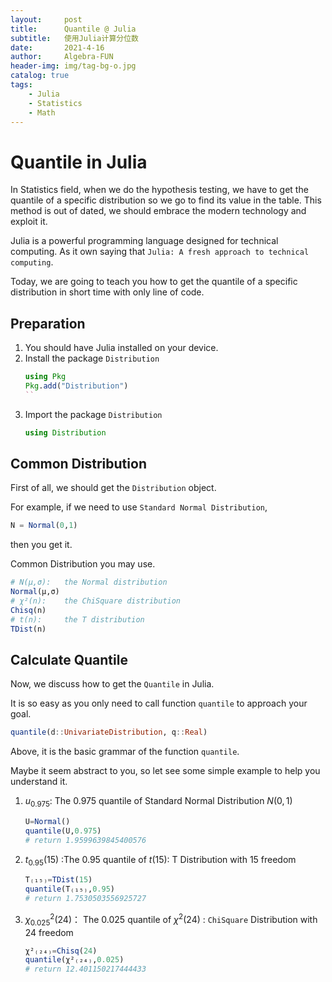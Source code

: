 ```yaml
---
layout:     post
title:      Quantile @ Julia
subtitle:   使用Julia计算分位数
date:       2021-4-16
author:     Algebra-FUN
header-img: img/tag-bg-o.jpg
catalog: true
tags:
    - Julia
    - Statistics
    - Math
---
```



# Quantile in Julia

In Statistics field, when we do the hypothesis testing, we have to get the quantile of a specific distribution so we go to find its value in the table. This method is out of dated, we should embrace the modern technology and exploit it. 

Julia is a powerful programming language designed for technical computing. As it own saying that `Julia: A fresh approach to technical computing`. 

Today, we are going to teach you how to get the quantile of a specific distribution in short time with only line of code.

## Preparation

1. You should have Julia installed on your device.
2. Install the package `Distribution`
	```julia
	using Pkg
	Pkg.add("Distribution")
	``
3. Import the package `Distribution`
	```julia
	using Distribution
	```
	

## Common Distribution

First of all, we should get the `Distribution` object.

For example, if we need to use `Standard Normal Distribution`,

```julia
N = Normal(0,1)
```

then you get it.

Common Distribution you may use.

```julia
# N(μ,σ):	the Normal distribution
Normal(μ,σ)
# χ²(n):	the ChiSquare distribution
Chisq(n)
# t(n):		the T distribution
TDist(n)
```

## Calculate Quantile

Now, we discuss how to get the `Quantile` in Julia.

It is so easy as you only need to call function `quantile` to approach your goal.

```julia
quantile(d::UnivariateDistribution, q::Real)
```

Above, it is the basic grammar of the function `quantile`.

Maybe it seem abstract to you, so let see some simple example to help you understand it.

1. $u_{0.975}$:  The $0.975$ quantile of Standard Normal Distribution $N(0,1)$
	```julia
	U=Normal()
	quantile(U,0.975)
	# return 1.9599639845400576
	```
2. $t_{0.95}(15)$ :The $0.95$ quantile of $t(15)$: T Distribution with $15$ freedom
	```julia
   T₍₁₅₎=TDist(15)
   quantile(T₍₁₅₎,0.95)
   # return 1.7530503556925727
   ```
3. $\chi_{0.025}^2(24)$： The $0.025$ quantile of $\chi^2(24)$ : `ChiSquare` Distribution with $24$ freedom
	```julia
	χ²₍₂₄₎=Chisq(24)
	quantile(χ²₍₂₄₎,0.025)
	# return 12.401150217444433
	```

